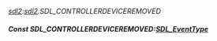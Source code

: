 _[sdl2](../../modules/sdl2/sdl2-module.md):[sdl2](../../modules/sdl2/sdl2-module.md).SDL\_CONTROLLERDEVICEREMOVED_
##### Const SDL\_CONTROLLERDEVICEREMOVED:[SDL_EventType](../../modules/sdl2/sdl2-sdl_eventtype.md)
